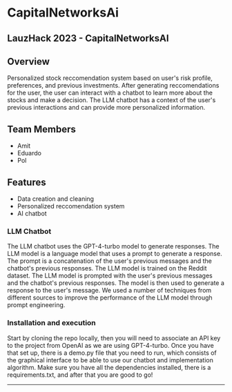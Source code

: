 # CapitalNetworksAi

## LauzHack 2023 - CapitalNetworksAI

## Overview

Personalized stock reccomendation system based on user's risk profile, preferences, and previous investments. After generating reccomendations for the user, the user can interact with a chatbot to learn more about the stocks and make a decision. The LLM chatbot has a context of the user's previous interactions and can provide more personalized information.

## Team Members

- Amit
- Eduardo
- Pol

## Features

- Data creation and cleaning
- Personalized reccomendation system
- AI chatbot

### LLM Chatbot

The LLM chatbot uses the GPT-4-turbo model to generate responses. The LLM model is a language model that uses a prompt to generate a response. The prompt is a concatenation of the user's previous messages and the chatbot's previous responses. The LLM model is trained on the Reddit dataset. The LLM model is prompted with the user's previous messages and the chatbot's previous responses. The model is then used to generate a response to the user's message. We used a number of techniques from different sources to improve the performance of the LLM model through prompt engineering.

### Installation and execution

Start by cloning the repo locally, then you will need to associate an API key to the project from OpenAI as we are using GPT-4-turbo. Once you have that set up, there is a demo.py file that you need to run, which consists of the graphical interface to be able to use our chatbot and implementation algorithm. Make sure you have all the dependencies installed, there is a requirements.txt, and after that you are good to go!

---
